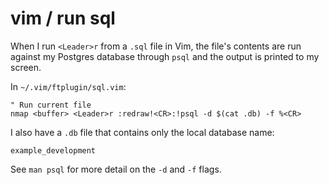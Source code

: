 # vim / run sql

When I run `<Leader>r` from a `.sql` file in Vim,
the file's contents are run against my Postgres database through `psql`
and the output is printed to my screen.

In `~/.vim/ftplugin/sql.vim`:

```vim
" Run current file
nmap <buffer> <Leader>r :redraw!<CR>:!psql -d $(cat .db) -f %<CR>
```

I also have a `.db` file that contains only the local database name:

```
example_development
```

See `man psql` for more detail on the `-d` and `-f` flags.

